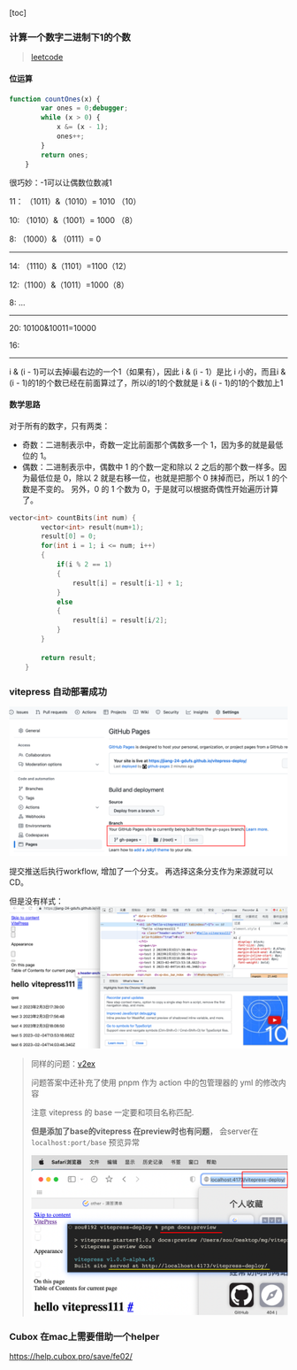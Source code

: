 [toc]

### 计算一个数字二进制下1的个数

> [leetcode](https://leetcode.cn/problems/counting-bits/solution/bi-te-wei-ji-shu-by-leetcode-solution-0t1i/) 

#### 位运算

```js
function countOnes(x) {
        var ones = 0;debugger;
        while (x > 0) {
            x &= (x - 1);
            ones++;
        }
        return ones;
    }
```

很巧妙：-1可以让偶数位数减1

11： （1011）&（1010）= 1010 （10）

10:	（1010）&（1001）= 1000 （8）

8:	（1000）& （0111）= 0

------

14: （1110）&（1101）=1100（12）

12:（1100）&（1011）=1000（8）

8: ...

------

20: 10100&10011=10000

16:

------

i & (i - 1)可以去掉i最右边的一个1（如果有），因此 i & (i - 1）是比 i 小的，而且i & (i - 1)的1的个数已经在前面算过了，所以i的1的个数就是 i & (i - 1)的1的个数加上1

#### 数学思路

对于所有的数字，只有两类：

- 奇数：二进制表示中，奇数一定比前面那个偶数多一个 1，因为多的就是最低位的 1。
- 偶数：二进制表示中，偶数中 1 的个数一定和除以 2 之后的那个数一样多。因为最低位是 0，除以 2 就是右移一位，也就是把那个 0 抹掉而已，所以 1 的个数是不变的。
  另外，0 的 1 个数为 0，于是就可以根据奇偶性开始遍历计算了。

```c++
vector<int> countBits(int num) {
        vector<int> result(num+1);
        result[0] = 0;
        for(int i = 1; i <= num; i++)
        {
            if(i % 2 == 1)
            {
                result[i] = result[i-1] + 1;
            }
            else
            {
                result[i] = result[i/2];
            }
        }
        
        return result;
    }
```



### vitepress 自动部署成功

![image-20230204220807215](./imgs/image-20230204220807215.png)

提交推送后执行workflow, 增加了一个分支。 再选择这条分支作为来源就可以CD。

但是没有样式： ![image-20230204221031831](./imgs/image-20230204221031831.png)

> 同样的问题：[v2ex](https://www.v2ex.com/t/883645)
>
> 问题答案中还补充了使用 pnpm 作为 action 中的包管理器的 yml 的修改内容
>
> 注意 vitepress 的 base 一定要和项目名称匹配.  
>
> **但是添加了base的vitepress 在preview时也有问题**， 会server在`localhost:port/base` 预览异常
>
> ![image-20230204225830641](./imgs/image-20230204225830641.png)
>
> 

### Cubox 在mac上需要借助一个helper

https://help.cubox.pro/save/fe02/
